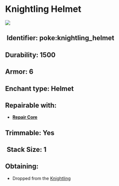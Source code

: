 # Knightling Helmet

![](https://github.com/ItsMePok/PFE/assets/136857747/e0957c68-25ab-47ac-b92d-d8f3d6ef0a85)

## <img src="https://minecraft.wiki/images/Name_Tag_JE2_BE2.png?cbdc1" alt="" data-size="line"> Identifier: **poke:knightling\_helmet**

## Durability: **1500**

## Armor: **6**

## Enchant type: **Helmet**

## Repairable with:

* [**Repair Core**](https://pfewiki.gitbook.io/home/items/cores/repair-core)

## Trimmable: Yes

## <img src="https://minecraft.wiki/images/Light_Gray_Bundle_JE1_BE1.png?b552e" alt="" data-size="line"> Stack Size: 1

## Obtaining:

* Dropped from the [Knightling](https://github.com/ItsMePok/PFE/wiki/Knightling)
